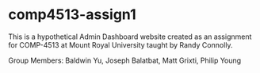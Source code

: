 # comp4513-assign1

This is a hypothetical Admin Dashboard website created as an assignment for COMP-4513 at Mount Royal University taught by Randy Connolly.

Group Members: Baldwin Yu, Joseph Balatbat, Matt Grixti, Philip Young
